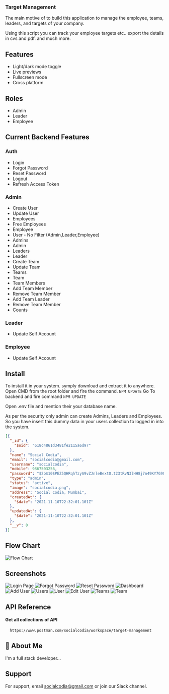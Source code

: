 


### Target Management

The main motive of to build this application to manage the employee, teams, leaders, and targets of your company.

Using this script you can track your employee targets etc.. export the details in cvs and pdf. and much more.


## Features

- Light/dark mode toggle
- Live previews
- Fullscreen mode
- Cross platform

## Roles
- Admin
- Leader
- Employee

## Current Backend Features
### Auth
- Login
- Forgot Password
- Reset Password
- Logout
- Refresh Access Token

### Admin
- Create User
- Update User
- Employees
- Free Employees
- Employee
- User - No Filter (Admin,Leader,Employee)
- Admins
- Admin
- Leaders
- Leader
- Create Team
- Update Team
- Teams
- Team
- Team Members
- Add Team Member
- Remove Team Member
- Add Team Leader
- Remove Team Member
- Counts

### Leader
- Update Self Account
### Employee
- Update Self Account

## Install
To install it in your system. symply download and extract it to anywhere.
Open CMD from the root folder and fire the command. `NPM UPDATE`
Go To backend and fire command `NPM UPDATE`

Open .env file and mention their your database name.

As per the security only admin can create Admins, Leaders and Employees. So you have insert this dummy data in your users collection to logged in into the system.
```json
[{
  "_id": {
    "$oid": "618c4861d3481fe2115a6d97"
  },
  "name": "Social Codia",
  "email": "socialcodia@gmail.com",
  "username": "socialcodia",
  "mobile": 9867503256,
  "password": "$2b$10$PEZ5QHRqhTzyA9vZJnleBextO.t23tRvN3lHH8j7n49KY7G90xhxS",
  "type": "admin",
  "status": "active",
  "image": "socialcodia.png",
  "address": "Social Codia, Mumbai",
  "createdAt": {
    "$date": "2021-11-10T22:32:01.101Z"
  },
  "updatedAt": {
    "$date": "2021-11-10T22:32:01.101Z"
  },
  "__v": 0
}]
```

## Flow Chart
![Flow Chart](https://i.imgur.com/mFeSGwq.png "Flow Chart")

## Screenshots

![Login Page](https://i.imgur.com/XRUQxXd.png "Login Page")
![Forgot Password](https://i.imgur.com/CfuUeoS.png "Forgot Password ")
![Reset Password](https://i.imgur.com/JoYDkHO.png "Reset Passwrod")
![Dashboard](https://i.imgur.com/y0o324V.png "Dashboard")
![Add User](https://i.imgur.com/WIoZGWp.png "Add User")
![Users](https://i.imgur.com/3XB0gCH.png "Users")
![User](https://i.imgur.com/lg7AlAy.png "User")
![Edit User](https://i.imgur.com/g6wKmO6.png "Edit User")
![Teams](https://i.imgur.com/RRyCJyk.png "Teams")
![Team](https://i.imgur.com/Qsps5zY.png "Team")

## API Reference

#### Get all collections of API

```http
  https://www.postman.com/socialcodia/workspace/target-management
```


## 🚀 About Me
I'm a full stack developer...

## Support

For support, email socialcodia@gmail.com or join our Slack channel.

